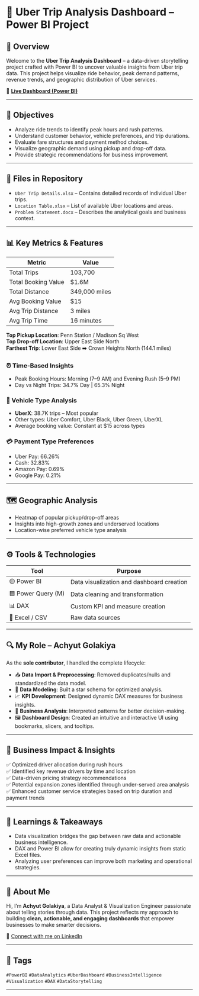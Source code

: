 # 🚕 Uber Trip Analysis Dashboard – Power BI Project

## 📌 Overview

Welcome to the **Uber Trip Analysis Dashboard** – a data-driven storytelling project crafted with Power BI to uncover valuable insights from Uber trip data. This project helps visualize ride behavior, peak demand patterns, revenue trends, and geographic distribution of Uber services.

🔗 **[Live Dashboard (Power BI)](https://app.powerbi.com/view?r=eyJrIjoiNjQ4ZWFlYzktZGI5Ni00MGIyLWJjZDgtMTAyZDYyZWVhNDhlIiwidCI6ImM2ZTU0OWIzLTVmNDUtNDAzMi1hYWU5LWQ0MjQ0ZGM1YjJjNCJ9)**

---

## 🎯 Objectives

- Analyze ride trends to identify peak hours and rush patterns.
- Understand customer behavior, vehicle preferences, and trip durations.
- Evaluate fare structures and payment method choices.
- Visualize geographic demand using pickup and drop-off data.
- Provide strategic recommendations for business improvement.

---

## 📁 Files in Repository

- `Uber Trip Details.xlsx` – Contains detailed records of individual Uber trips.
- `Location Table.xlsx` – List of available Uber locations and areas.
- `Problem Statement.docx` – Describes the analytical goals and business context.

---

## 📊 Key Metrics & Features

| Metric | Value |
|--------|-------|
| Total Trips | 103,700 |
| Total Booking Value | $1.6M |
| Total Distance | 349,000 miles |
| Avg Booking Value | $15 |
| Avg Trip Distance | 3 miles |
| Avg Trip Time | 16 minutes |

**Top Pickup Location**: Penn Station / Madison Sq West  
**Top Drop-off Location**: Upper East Side North  
**Farthest Trip**: Lower East Side ➡️ Crown Heights North (144.1 miles)

### ⏰ Time-Based Insights
- Peak Booking Hours: Morning (7–9 AM) and Evening Rush (5–9 PM)
- Day vs Night Trips: 34.7% Day | 65.3% Night

### 🚗 Vehicle Type Analysis
- **UberX**: 38.7K trips – Most popular
- Other types: Uber Comfort, Uber Black, Uber Green, UberXL
- Average booking value: Constant at $15 across types

### 💳 Payment Type Preferences
- Uber Pay: 66.26%  
- Cash: 32.83%  
- Amazon Pay: 0.69%  
- Google Pay: 0.21%

---

## 🗺️ Geographic Analysis

- Heatmap of popular pickup/drop-off areas
- Insights into high-growth zones and underserved locations
- Location-wise preferred vehicle type analysis

---

## ⚙️ Tools & Technologies

| Tool | Purpose |
|------|---------|
| 🟡 Power BI | Data visualization and dashboard creation |
| 🟦 Power Query (M) | Data cleaning and transformation |
| 📊 DAX | Custom KPI and measure creation |
| 📁 Excel / CSV | Raw data sources |

---

## 🔍 My Role – Achyut Golakiya

As the **sole contributor**, I handled the complete lifecycle:
- 📥 **Data Import & Preprocessing**: Removed duplicates/nulls and standardized the data model.
- 📐 **Data Modeling**: Built a star schema for optimized analysis.
- 📈 **KPI Development**: Designed dynamic DAX measures for business insights.
- 🧠 **Business Analysis**: Interpreted patterns for better decision-making.
- 🖼️ **Dashboard Design**: Created an intuitive and interactive UI using bookmarks, slicers, and tooltips.

---

## 🚀 Business Impact & Insights

✅ Optimized driver allocation during rush hours  
✅ Identified key revenue drivers by time and location  
✅ Data-driven pricing strategy recommendations  
✅ Potential expansion zones identified through under-served area analysis  
✅ Enhanced customer service strategies based on trip duration and payment trends  

---

## 🧠 Learnings & Takeaways

- Data visualization bridges the gap between raw data and actionable business intelligence.
- DAX and Power BI allow for creating truly dynamic insights from static Excel files.
- Analyzing user preferences can improve both marketing and operational strategies.

---

## 💼 About Me

Hi, I’m **Achyut Golakiya**, a Data Analyst & Visualization Engineer passionate about telling stories through data. This project reflects my approach to building **clean, actionable, and engaging dashboards** that empower businesses to make smarter decisions.

🔗 [Connect with me on LinkedIn](https://www.linkedin.com/in/golakiya/)

---

## 📣 Tags

`#PowerBI` `#DataAnalytics` `#UberDashboard` `#BusinessIntelligence` `#Visualization` `#DAX` `#DataStorytelling`

---
